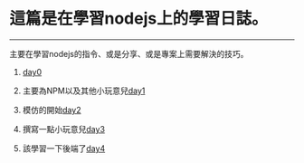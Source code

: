 # 這篇是在學習nodejs上的學習日誌。
------
主要在學習nodejs的指令、或是分享、或是專案上需要解決的技巧。

1. [day0]()

2. 主要為NPM以及其他小玩意兒[day1](https://github.com/fogdingding/nodejs-tutorial/tree/master/Day01)

3. 模仿的開始[day2](https://github.com/fogdingding/nodejs-tutorial/tree/master/Day02)

4. 撰寫一點小玩意兒[day3](https://github.com/fogdingding/nodejs-tutorial/tree/master/Day03)

5. 該學習一下後端了[day4](https://github.com/fogdingding/nodejs-tutorial/tree/master/Day04)